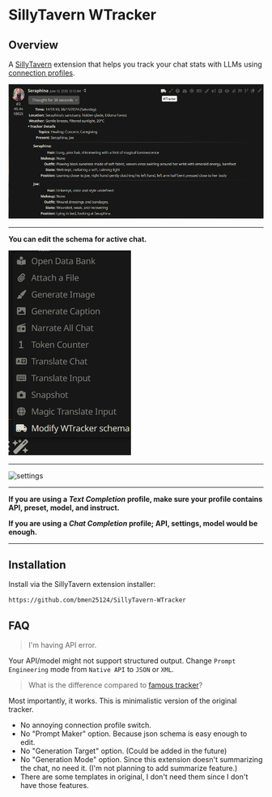 # SillyTavern WTracker

## Overview

A [SillyTavern](https://docs.sillytavern.app/) extension that helps you track your chat stats with LLMs using [connection profiles](https://docs.sillytavern.app/usage/core-concepts/connection-profiles/).

![popup](images/overview.png)

---

**You can edit the schema for active chat.**

![modify_for_this_chat](images/modify_for_this_chat.png)

---

![settings](images/settings.gif)

---

**If you are using a _Text Completion_ profile, make sure your profile contains API, preset, model, and instruct.**

**If you are using a _Chat Completion_ profile; API, settings, model would be enough.**

---

## Installation

Install via the SillyTavern extension installer:

```txt
https://github.com/bmen25124/SillyTavern-WTracker
```

## FAQ

>I'm having API error.

Your API/model might not support structured output. Change `Prompt Engineering` mode from `Native API` to `JSON` or `XML`.

> What is the difference compared to [famous tracker](https://github.com/kaldigo/SillyTavern-Tracker)?

Most importantly, it works. This is minimalistic version of the original tracker.
- No annoying connection profile switch.
- No "Prompt Maker" option. Because json schema is easy enough to edit.
- No "Generation Target" option. (Could be added in the future)
- No "Generation Mode" option. Since this extension doesn't summarizing the chat, no need it. (I'm not planning to add summarize feature.)
- There are some templates in original, I don't need them since I don't have those features.
